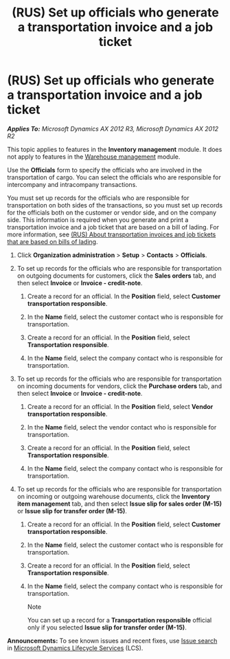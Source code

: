 ﻿---
title: (RUS) Set up officials who generate a transportation invoice and a job ticket
TOCTitle: (RUS) Set up officials who generate a transportation invoice and a job ticket
ms:assetid: 7a26496d-2d00-4266-ba86-0ff1639c0ec7
ms:mtpsurl: https://technet.microsoft.com/en-us/library/JJ678380(v=AX.60)
ms:contentKeyID: 49387610
ms.date: 04/18/2014
mtps_version: v=AX.60
---

# (RUS) Set up officials who generate a transportation invoice and a job ticket 


_**Applies To:** Microsoft Dynamics AX 2012 R3, Microsoft Dynamics AX 2012 R2_

This topic applies to features in the **Inventory management** module. It does not apply to features in the [Warehouse management](warehouse-management.md) module.

Use the **Officials** form to specify the officials who are involved in the transportation of cargo. You can select the officials who are responsible for intercompany and intracompany transactions.

You must set up records for the officials who are responsible for transportation on both sides of the transactions, so you must set up records for the officials both on the customer or vendor side, and on the company side. This information is required when you generate and print a transportation invoice and a job ticket that are based on a bill of lading. For more information, see [(RUS) About transportation invoices and job tickets that are based on bills of lading](rus-about-transportation-invoices-and-job-tickets-that-are-based-on-bills-of-lading.md).

1.  Click **Organization administration** \> **Setup** \> **Contacts** \> **Officials**.

2.  To set up records for the officials who are responsible for transportation on outgoing documents for customers, click the **Sales orders** tab, and then select **Invoice** or **Invoice - credit-note**.
    
    1.  Create a record for an official. In the **Position** field, select **Customer transportation responsible**.
    
    2.  In the **Name** field, select the customer contact who is responsible for transportation.
    
    3.  Create a record for an official. In the **Position** field, select **Transportation responsible**.
    
    4.  In the **Name** field, select the company contact who is responsible for transportation.

3.  To set up records for the officials who are responsible for transportation on incoming documents for vendors, click the **Purchase orders** tab, and then select **Invoice** or **Invoice - credit-note**.
    
    1.  Create a record for an official. In the **Position** field, select **Vendor transportation responsible**.
    
    2.  In the **Name** field, select the vendor contact who is responsible for transportation.
    
    3.  Create a record for an official. In the **Position** field, select **Transportation responsible**.
    
    4.  In the **Name** field, select the company contact who is responsible for transportation.

4.  To set up records for the officials who are responsible for transportation on incoming or outgoing warehouse documents, click the **Inventory item management** tab, and then select **Issue slip for sales order (M-15)** or **Issue slip for transfer order (M-15)**.
    
    1.  Create a record for an official. In the **Position** field, select **Customer transportation responsible**.
    
    2.  In the **Name** field, select the customer contact who is responsible for transportation.
    
    3.  Create a record for an official. In the **Position** field, select **Transportation responsible**.
    
    4.  In the **Name** field, select the company contact who is responsible for transportation.
        

        > [!NOTE]
        > <P>You can set up a record for a <STRONG>Transportation responsible</STRONG> official only if you selected <STRONG>Issue slip for transfer order (M-15)</STRONG>.</P>


  
**Announcements:** To see known issues and recent fixes, use [Issue search](http://go.microsoft.com/fwlink/?linkid=389258) in [Microsoft Dynamics Lifecycle Services](http://go.microsoft.com/fwlink/?linkid=306505) (LCS).

